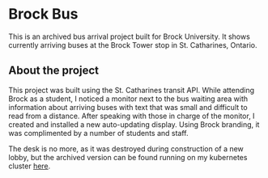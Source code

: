 # Brock Bus
This is an archived bus arrival project built for Brock University. It shows currently arriving buses at the Brock Tower stop in St. Catharines, Ontario.

## About the project
This project was built using the St. Catharines transit API. While attending Brock as a student, I noticed a monitor next to the bus waiting area with information about arriving buses with text that was small and difficult to read from a distance. After speaking with those in charge of the monitor, I created and installed a new auto-updating display. Using Brock branding, it was complimented by a number of students and staff.

The desk is no more, as it was destroyed during construction of a new lobby, but the archived version can be found running on my kubernetes cluster [here](https://brockbus.ryder.rocks).